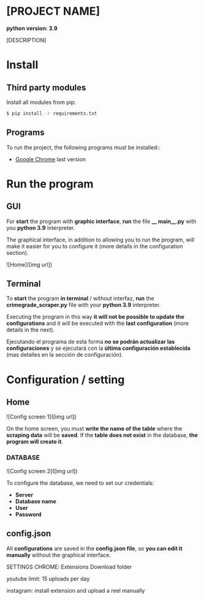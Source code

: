 # [PROJECT NAME]
**python version: 3.9**

[DESCRIPTION]


# Install
## Third party modules

Install all modules from pip: 

``` bash
$ pip install -r requirements.txt
```

## Programs

To run the project, the following programs must be installed:: 

* [Google Chrome](https://www.google.com/intl/es/chrome) last version

# Run the program

## GUI

For **start** the program with **graphic interface**, **run** the file **__ main__.py** with you **python 3.9** interpreter.

The graphical interface, in addition to allowing you to run the program, will make it easier for you to configure it (more details in the configuration section).

![Home]([img url])

## Terminal

To **start** the program **in terminal** / without interfaz, **run** the **crimegrade_scraper.py** file with your **python 3.9** interpreter.

Executing the program in this way **it will not be possible to update the configurations** and it will be executed with the **last configuration** (more details in the next).

Ejecutando el programa de esta forma **no se podrán actualizar las configuraciones** y se ejecutará con la **última configuración establecida** (mas detalles en la sección de configuración). 

# Configuration / setting

## Home

![Config screen 1]([img url])

On the home screen, you must **write the name of the table** where the **scraping data** will be **saved**.
If the **table does not exist** in the database, **the program will create it**.

### DATABASE

![Config screen 2]([img url])

To configure the database, we need to set our credentials:
* **Server**
* **Database name**
* **User**
* **Password**

## config.json

All **configurations** are saved in the **config.json file**, so **you can edit it manually** without the graphical interface.


SETTINGS CHROME: 
Extensions
Download folder

youtube limit: 15 uploads per day

instagram: install extension and upload a reel manually